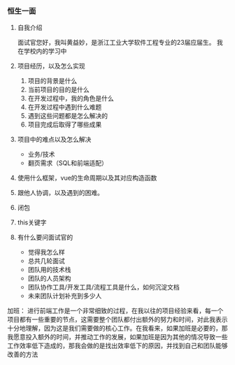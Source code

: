 ### 恒生一面

1. 自我介绍

   面试官您好，我叫黄益妙，是浙江工业大学软件工程专业的23届应届生。
   我在学校内的学习中

2. 项目经历，以及怎么实现
   1. 项目的背景是什么
   2. 当前项目的目的是什么
   3. 在开发过程中，我的角色是什么
   4. 在开发过程中遇到什么难题
   5. 遇到这些问题都是怎么解决的
   6. 项目完成后取得了哪些成果

3. 项目中的难点以及怎么解决
   * 业务/技术
   * 翻页需求（SQL和前端适配）

4. 使用什么框架，vue的生命周期以及其对应构造函数

5. 跟他人协调，以及遇到的困难。

6. 闭包

7. this关键字

8. 有什么要问面试官的
   * 觉得我怎么样
   * 总共几轮面试
   * 团队用的技术栈
   * 团队的人员架构
   * 团队协作工具/开发工具/流程工具是什么，如何沉淀文档
   * 未来团队计划补充到多少人

加班：
进行前端工作是一个非常细致的过程，在我以往的项目经验来看，每一个项目都有一些重要的节点，这需要整个团队都付出额外的努力和时间，对此我表示十分地理解，因为这是我们需要做的核心工作。在我看来，如果加班是必要的，那我愿意投入额外的时间，并推动工作的发展，如果加班是因为其他的情况导致一些工作效率低下造成的，那我会做的是找出效率低下的原因，并找到自己和团队能够改善的方法